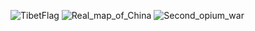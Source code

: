 ![TibetFlag](https://edramatica.com/images/thumb/1/12/TibetFlag.png/700px-TibetFlag.png)
![Real_map_of_China](https://edramatica.com/images/thumb/6/68/Real_map_of_China.jpg/600px-Real_map_of_China.jpg)
![Second_opium_war](https://edramatica.com/images/6/64/Second_opium_warb17fec93446e2bf26b74.jpg)
